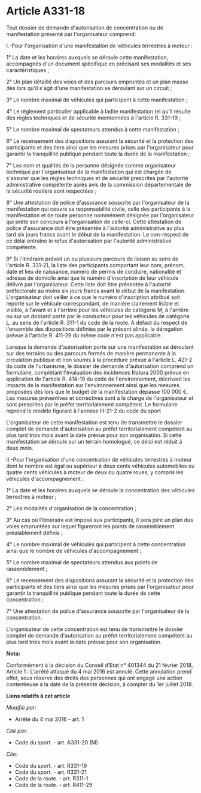 # Article A331-18

Tout dossier de demande d'autorisation de concentration ou de manifestation présenté par l'organisateur comprend: 

I.-Pour l'organisation d'une manifestation de véhicules terrestres à moteur : 

1° La date et les horaires auxquels se déroule cette manifestation, accompagnés d'un document spécifique en précisant ses
modalités et ses caractéristiques ; 

2° Un plan détaillé des voies et des parcours empruntés et un plan masse dès lors qu'il s'agit d'une manifestation se
déroulant sur un circuit ; 

3° Le nombre maximal de véhicules qui participent à cette manifestation ; 

4° Le règlement particulier applicable à ladite manifestation tel qu'il résulte des règles techniques et de sécurité
mentionnées à l'article R. 331-19 ; 

5° Le nombre maximal de spectateurs attendus à cette manifestation ; 

6° Le recensement des dispositions assurant la sécurité et la protection des participants et des tiers ainsi que les mesures
prises par l'organisateur pour garantir la tranquillité publique pendant toute la durée de la manifestation ; 

7° Les nom et qualités de la personne désignée comme organisateur technique par l'organisateur de la manifestation qui est
chargée de s'assurer que les règles techniques et de sécurité prescrites par l'autorité administrative compétente après avis
de la commission départementale de la sécurité routière sont respectées ; 

8° Une attestation de police d'assurance souscrite par l'organisateur de la manifestation qui couvre sa responsabilité
civile, celle des participants à la manifestation et de toute personne nommément désignée par l'organisateur qui prête son
concours à l'organisation de celle-ci. Cette attestation de police d'assurance doit être présentée à l'autorité
administrative au plus tard six jours francs avant le début de la manifestation. Le non-respect de ce délai entraîne le refus
d'autorisation par l'autorité administrative compétente. 

9° Si l'itinéraire prévoit un ou plusieurs parcours de liaison au sens de l'article R. 331-21, la liste des participants
comportant leur nom, prénom, date et lieu de naissance, numéro de permis de conduire, nationalité et adresse de domicile
ainsi que le numéro d'inscription de leur véhicule délivré par l'organisateur. Cette liste doit être présentée à l'autorité
préfectorale au moins six jours francs avant le début de la manifestation. L'organisateur doit veiller à ce que le numéro
d'inscription attribué soit reporté sur le véhicule correspondant, de manière clairement lisible et visible, à l'avant et à
l'arrière pour les véhicules de catégorie M, à l'arrière ou sur un dossard porté par le conducteur pour les véhicules de
catégorie L, au sens de l'article R. 311-1 du code de la route. A défaut du respect de l'ensemble des dispositions définies
par le présent alinéa, la dérogation prévue à l'article R. 411-29 du même code n'est pas applicable. 

Lorsque la demande d'autorisation porte sur une manifestation se déroulant sur des terrains ou des parcours fermés de manière
permanente à la circulation publique et non soumis à la procédure prévue à l'article L. 421-2 du code de l'urbanisme, le
dossier de demande d'autorisation comprend un formulaire, complétant l'évaluation des incidences Natura 2000 prévue en
application de l'article R. 414-19 du code de l'environnement, décrivant les impacts de la manifestation sur l'environnement
ainsi que les mesures proposées dès lors que le budget de la manifestation dépasse 100 000 €. Les mesures préventives et
correctives sont à la charge de l'organisateur et sont prescrites par le préfet territorialement compétent. Le formulaire
reprend le modèle figurant à l'annexe III-21-2 du code du sport

L'organisateur de cette manifestation est tenu de transmettre le dossier complet de demande d'autorisation au préfet
territorialement compétent au plus tard trois mois avant la date prévue pour son organisation. Si cette manifestation se
déroule sur un terrain homologué, ce délai est réduit à deux mois. 

II.-Pour l'organisation d'une concentration de véhicules terrestres à moteur dont le nombre est égal ou supérieur à deux
cents véhicules automobiles ou quatre cents véhicules à moteur de deux ou quatre roues, y compris les véhicules
d'accompagnement : 

1° La date et les horaires auxquels se déroule la concentration des véhicules terrestres à moteur ; 

2° Les modalités d'organisation de la concentration ; 

3° Au cas où l'itinéraire est imposé aux participants, il sera joint un plan des voies empruntées sur lequel figureront les
points de rassemblement préalablement définis ; 

4° Le nombre maximal de véhicules qui participent à cette concentration ainsi que le nombre de véhicules d'accompagnement ; 

5° Le nombre maximal de spectateurs attendus aux points de rassemblement ; 

6° Le recensement des dispositions assurant la sécurité et la protection des participants et des tiers ainsi que les mesures
prises par l'organisateur pour garantir la tranquillité publique pendant toute la durée de cette concentration ; 

7° Une attestation de police d'assurance souscrite par l'organisateur de la concentration. 

L'organisateur de cette concentration est tenu de transmettre le dossier complet de demande d'autorisation au préfet
territorialement compétent au plus tard trois mois avant la date prévue pour son organisation.

**Nota:**

Conformément à la décision du Conseil d’Etat n° 401344 du 21 février 2018, Article 1 : L’arrêté attaqué du 4 mai 2016 est
annulé. Cette annulation prend effet, sous réserve des droits des personnes qui ont engagé une action contentieuse à la date
de la présente décision, à compter du 1er juillet 2018.

**Liens relatifs à cet article**

_Modifié par_:

  - Arrêté du 4 mai 2016 - art. 1

_Cité par_:

  - Code du sport. - art. A331-20 (M)

_Cite_:

  - Code du sport. - art. R331-19
  - Code du sport. - art. R331-21
  - Code de la route. - art. R311-1
  - Code de la route. - art. R411-29
